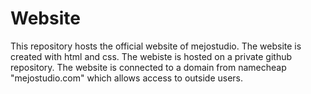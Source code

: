 # Website
This repository hosts the official website of mejostudio.
The website is created with html and css.
The webiste is hosted on a private github repository.
The website is connected to a domain from namecheap "mejostudio.com" which allows access to outside users.
